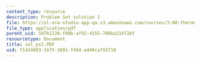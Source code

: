 ```yaml
---
content_type: resource
description: Problem Set solution 1
file: https://ol-ocw-studio-app-qa.s3.amazonaws.com/courses/3-00-thermodynamics-of-materials-fall-2002/f14240831b751691f484a440ca793710_sol_ps1.PDF
file_type: application/pdf
parent_uid: 5d7b1220-f09b-af92-4155-788ba214726f
resourcetype: Document
title: sol_ps1.PDF
uid: f1424083-1b75-1691-f484-a440ca793710
---
```

